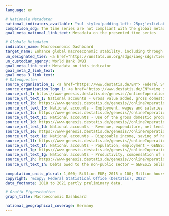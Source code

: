 ```yaml
---
language: en    

# Nationale Metadaten    
national_indicators_available: "<ul style='padding-left: 25px;'><li>Labour productivity per hour worked by employee</li> <li> Gross fixed capital formation</li> <li> Government fiscal balance</li> <li> Hours worked by persons employed</li> <li> Hours worked by employees</li> <li> Consumption by private households</li> <li> Available income of private households</li> <li> Trade balance</li> <li> Real GDP per capita</li> <li> Persons employed</li> <li> Labour productivity per hour worked by persons employed</li> <li> Annual growth rate of real GDP</li> <li> Debts of the total public budget</li></ul>"    
comparison_sdg: The time series are not compliant with the global metadata, but provide additional information.    
goal_meta_national_link_text: Metadata on the presented time series    

# Globale Metadaten    
indicator_name: Macroeconomic Dashboard    
target_name: Enhance global macroeconomic stability, including through policy coordination and policy coherence    
un_designated_tier: <a href="https://unstats.un.org/sdgs/iaeg-sdgs/tier-classification/" title="Click here for more information on the UN tier classification."  target="_blank">Tier I</a>    
un_custodian_agency: World Bank (WB)    
goal_meta_link_text: Metadata on this indicator    
goal_meta_2_link_text:     
goal_meta_3_link_text:         
# Datenquellen
source_organisation_1: <a href="https://www.destatis.de/EN"> Federal Statistical Office (Destatis) </a>
source_organisation_logo_1: <a href="https://www.destatis.de/EN"><img src="https://g205sdgs.github.io/sdg-indicators/public/OrgImgEn/destatis.png" alt="Logo destatis" style="height:60px; width:148px"/></a>
source_url_1: https://www-genesis.destatis.de/genesis//online?operation=table&code=81000-0001&bypass=true&language=en
source_url_text_1: National accounts - Gross value added, gross domestic product (nominal/price-adjusted) – GENESIS online 81000-0001
source_url_1b: https://www-genesis.destatis.de/genesis//online?operation=table&code=81000-0015&bypass=true&language=en
source_url_text_1b: National accounts - Employment, wages and salaries, hours worked – GENESIS online 81000-0015
source_url_1c: https://www-genesis.destatis.de/genesis//online?operation=table&code=81000-0019&bypass=true&language=en
source_url_text_1c: National accounts - Use of the gross domestic product (nominal/price-adjusted) – GENESIS online 81000-0019
source_url_1d: https://www-genesis.destatis.de/genesis//online?operation=table&code=81000-0031&bypass=true&language=en
source_url_text_1d: National accounts - Revenue, expenditure, net lending/net borrowing of general government – GENESIS online 81000-0031
source_url_1e: https://www-genesis.destatis.de/genesis//online?operation=table&code=81000-0009&bypass=true&language=en
source_url_text_1e: National accounts - Disposable income, saving of households – GENESIS online 81000-0009
source_url_1f: https://www-genesis.destatis.de/genesis//online?operation=table&code=81000-0011&bypass=true&language=en
source_url_text_1f: National accounts - Population, employment – GENESIS online 81000-0011
source_url_1g: https://www-genesis.destatis.de/genesis//online?operation=table&code=81000-0017&bypass=true&language=en
source_url_text_1g: National accounts - Productivity, compensation of employees, gross wages and salaries, unit labour costs – GENESIS online 81000-0017
source_url_1h: https://www-genesis.destatis.de/genesis//online?operation=table&code=71321-0005&bypass=true&language=en
source_url_text_1h: Debts owed to the non-public sector – GENESIS online 71321-0005
    
computation_units_plural: 1,000; Billion EUR; 2015 = 100; Million hours; Percentage    
copyright: '&copy; Federal Statistical Office (Destatis), 2022'    
data_footnote: 2018 to 2021 partly preliminary data.    

# Grafik Eigenschaften    
graph_title: Macroeconomic Dashboard    

national_geographical_coverage: Germany    
---
```


<span></span>